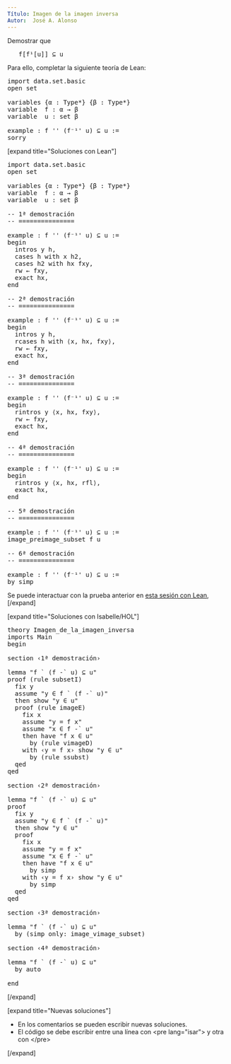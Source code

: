 ```yaml
---
Título: Imagen de la imagen inversa
Autor:  José A. Alonso
---
```


Demostrar que
<pre lang="text">
   f[f¹[u]] ⊆ u
</pre>

Para ello, completar la siguiente teoría de Lean:

<pre lang="lean">
import data.set.basic
open set

variables {α : Type*} {β : Type*}
variable  f : α → β
variable  u : set β

example : f '' (f⁻¹' u) ⊆ u :=
sorry
</pre>

[expand title="Soluciones con Lean"]

<pre lang="lean">
import data.set.basic
open set

variables {α : Type*} {β : Type*}
variable  f : α → β
variable  u : set β

-- 1ª demostración
-- ===============

example : f '' (f⁻¹' u) ⊆ u :=
begin
  intros y h,
  cases h with x h2,
  cases h2 with hx fxy,
  rw ← fxy,
  exact hx,
end

-- 2ª demostración
-- ===============

example : f '' (f⁻¹' u) ⊆ u :=
begin
  intros y h,
  rcases h with ⟨x, hx, fxy⟩,
  rw ← fxy,
  exact hx,
end

-- 3ª demostración
-- ===============

example : f '' (f⁻¹' u) ⊆ u :=
begin
  rintros y ⟨x, hx, fxy⟩,
  rw ← fxy,
  exact hx,
end

-- 4ª demostración
-- ===============

example : f '' (f⁻¹' u) ⊆ u :=
begin
  rintros y ⟨x, hx, rfl⟩,
  exact hx,
end

-- 5ª demostración
-- ===============

example : f '' (f⁻¹' u) ⊆ u :=
image_preimage_subset f u

-- 6ª demostración
-- ===============

example : f '' (f⁻¹' u) ⊆ u :=
by simp
</pre>

Se puede interactuar con la prueba anterior en <a href="https://bit.ly/3z5qxBD" rel="noopener noreferrer" target="_blank">esta sesión con Lean</a>,
[/expand]

[expand title="Soluciones con Isabelle/HOL"]

<pre lang="isar">
theory Imagen_de_la_imagen_inversa
imports Main
begin

section ‹1ª demostración›

lemma "f ` (f -` u) ⊆ u"
proof (rule subsetI)
  fix y
  assume "y ∈ f ` (f -` u)"
  then show "y ∈ u"
  proof (rule imageE)
    fix x
    assume "y = f x"
    assume "x ∈ f -` u"
    then have "f x ∈ u"
      by (rule vimageD)
    with ‹y = f x› show "y ∈ u"
      by (rule ssubst)
  qed
qed

section ‹2ª demostración›

lemma "f ` (f -` u) ⊆ u"
proof
  fix y
  assume "y ∈ f ` (f -` u)"
  then show "y ∈ u"
  proof
    fix x
    assume "y = f x"
    assume "x ∈ f -` u"
    then have "f x ∈ u"
      by simp
    with ‹y = f x› show "y ∈ u"
      by simp
  qed
qed

section ‹3ª demostración›

lemma "f ` (f -` u) ⊆ u"
  by (simp only: image_vimage_subset)

section ‹4ª demostración›

lemma "f ` (f -` u) ⊆ u"
  by auto

end
</pre>
[/expand]

[expand title="Nuevas soluciones"]
<ul>
<li>En los comentarios se pueden escribir nuevas soluciones.
<li>El código se debe escribir entre una línea con &#60;pre lang=&quot;isar&quot;&#62; y otra con &#60;/pre&#62;
</ul>
[/expand]
